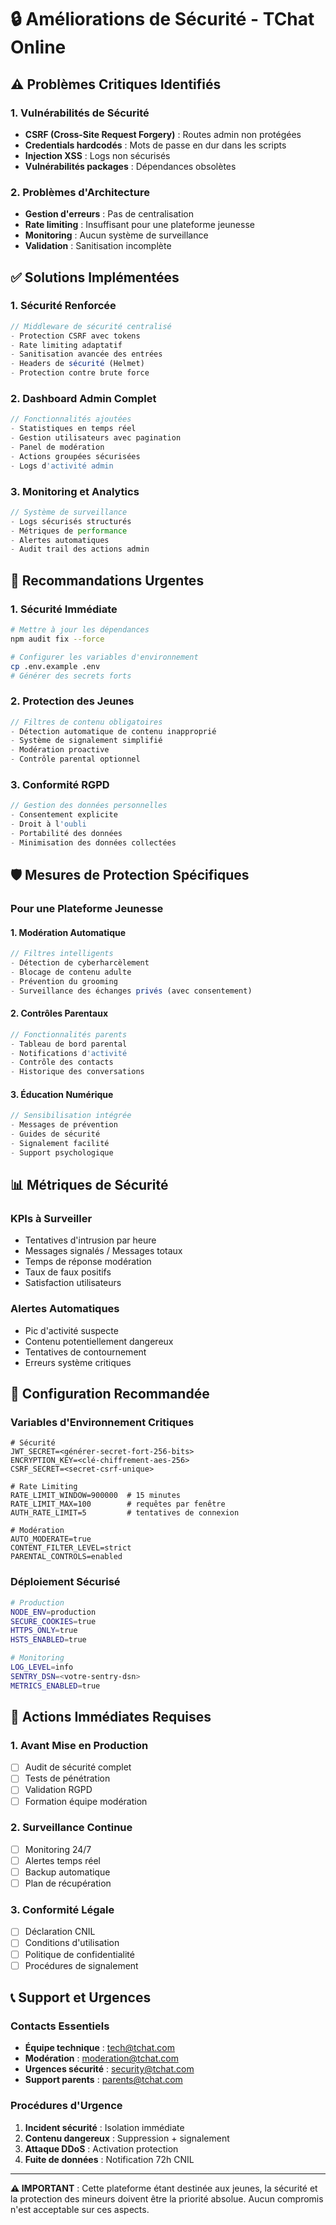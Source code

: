 # 🔒 Améliorations de Sécurité - TChat Online

## ⚠️ Problèmes Critiques Identifiés

### 1. Vulnérabilités de Sécurité
- **CSRF (Cross-Site Request Forgery)** : Routes admin non protégées
- **Credentials hardcodés** : Mots de passe en dur dans les scripts
- **Injection XSS** : Logs non sécurisés
- **Vulnérabilités packages** : Dépendances obsolètes

### 2. Problèmes d'Architecture
- **Gestion d'erreurs** : Pas de centralisation
- **Rate limiting** : Insuffisant pour une plateforme jeunesse
- **Monitoring** : Aucun système de surveillance
- **Validation** : Sanitisation incomplète

## ✅ Solutions Implémentées

### 1. Sécurité Renforcée
```javascript
// Middleware de sécurité centralisé
- Protection CSRF avec tokens
- Rate limiting adaptatif
- Sanitisation avancée des entrées
- Headers de sécurité (Helmet)
- Protection contre brute force
```

### 2. Dashboard Admin Complet
```typescript
// Fonctionnalités ajoutées
- Statistiques en temps réel
- Gestion utilisateurs avec pagination
- Panel de modération
- Actions groupées sécurisées
- Logs d'activité admin
```

### 3. Monitoring et Analytics
```javascript
// Système de surveillance
- Logs sécurisés structurés
- Métriques de performance
- Alertes automatiques
- Audit trail des actions admin
```

## 🚀 Recommandations Urgentes

### 1. Sécurité Immédiate
```bash
# Mettre à jour les dépendances
npm audit fix --force

# Configurer les variables d'environnement
cp .env.example .env
# Générer des secrets forts
```

### 2. Protection des Jeunes
```javascript
// Filtres de contenu obligatoires
- Détection automatique de contenu inapproprié
- Système de signalement simplifié
- Modération proactive
- Contrôle parental optionnel
```

### 3. Conformité RGPD
```javascript
// Gestion des données personnelles
- Consentement explicite
- Droit à l'oubli
- Portabilité des données
- Minimisation des données collectées
```

## 🛡️ Mesures de Protection Spécifiques

### Pour une Plateforme Jeunesse

#### 1. Modération Automatique
```javascript
// Filtres intelligents
- Détection de cyberharcèlement
- Blocage de contenu adulte
- Prévention du grooming
- Surveillance des échanges privés (avec consentement)
```

#### 2. Contrôles Parentaux
```javascript
// Fonctionnalités parents
- Tableau de bord parental
- Notifications d'activité
- Contrôle des contacts
- Historique des conversations
```

#### 3. Éducation Numérique
```javascript
// Sensibilisation intégrée
- Messages de prévention
- Guides de sécurité
- Signalement facilité
- Support psychologique
```

## 📊 Métriques de Sécurité

### KPIs à Surveiller
- Tentatives d'intrusion par heure
- Messages signalés / Messages totaux
- Temps de réponse modération
- Taux de faux positifs
- Satisfaction utilisateurs

### Alertes Automatiques
- Pic d'activité suspecte
- Contenu potentiellement dangereux
- Tentatives de contournement
- Erreurs système critiques

## 🔧 Configuration Recommandée

### Variables d'Environnement Critiques
```env
# Sécurité
JWT_SECRET=<générer-secret-fort-256-bits>
ENCRYPTION_KEY=<clé-chiffrement-aes-256>
CSRF_SECRET=<secret-csrf-unique>

# Rate Limiting
RATE_LIMIT_WINDOW=900000  # 15 minutes
RATE_LIMIT_MAX=100        # requêtes par fenêtre
AUTH_RATE_LIMIT=5         # tentatives de connexion

# Modération
AUTO_MODERATE=true
CONTENT_FILTER_LEVEL=strict
PARENTAL_CONTROLS=enabled
```

### Déploiement Sécurisé
```bash
# Production
NODE_ENV=production
SECURE_COOKIES=true
HTTPS_ONLY=true
HSTS_ENABLED=true

# Monitoring
LOG_LEVEL=info
SENTRY_DSN=<votre-sentry-dsn>
METRICS_ENABLED=true
```

## 🚨 Actions Immédiates Requises

### 1. Avant Mise en Production
- [ ] Audit de sécurité complet
- [ ] Tests de pénétration
- [ ] Validation RGPD
- [ ] Formation équipe modération

### 2. Surveillance Continue
- [ ] Monitoring 24/7
- [ ] Alertes temps réel
- [ ] Backup automatique
- [ ] Plan de récupération

### 3. Conformité Légale
- [ ] Déclaration CNIL
- [ ] Conditions d'utilisation
- [ ] Politique de confidentialité
- [ ] Procédures de signalement

## 📞 Support et Urgences

### Contacts Essentiels
- **Équipe technique** : tech@tchat.com
- **Modération** : moderation@tchat.com  
- **Urgences sécurité** : security@tchat.com
- **Support parents** : parents@tchat.com

### Procédures d'Urgence
1. **Incident sécurité** : Isolation immédiate
2. **Contenu dangereux** : Suppression + signalement
3. **Attaque DDoS** : Activation protection
4. **Fuite de données** : Notification 72h CNIL

---

**⚠️ IMPORTANT** : Cette plateforme étant destinée aux jeunes, la sécurité et la protection des mineurs doivent être la priorité absolue. Aucun compromis n'est acceptable sur ces aspects.